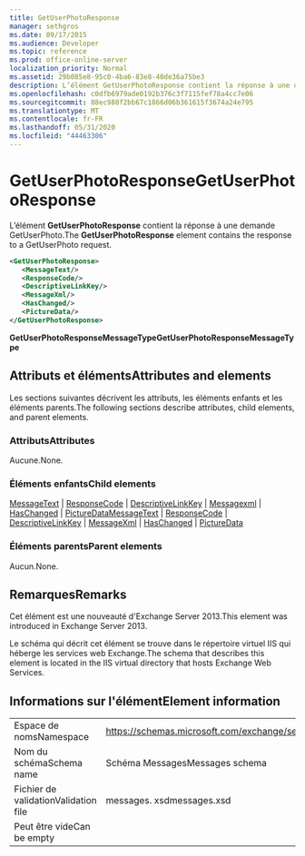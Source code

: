 ```yaml
---
title: GetUserPhotoResponse
manager: sethgros
ms.date: 09/17/2015
ms.audience: Developer
ms.topic: reference
ms.prod: office-online-server
localization_priority: Normal
ms.assetid: 29b085e8-95c0-4ba6-83e8-40de36a75be3
description: L’élément GetUserPhotoResponse contient la réponse à une demande GetUserPhoto.
ms.openlocfilehash: c0dfb6979ade0192b376c3f7115fef78a4cc7e06
ms.sourcegitcommit: 88ec988f2bb67c1866d06b361615f3674a24e795
ms.translationtype: MT
ms.contentlocale: fr-FR
ms.lasthandoff: 05/31/2020
ms.locfileid: "44463306"
---
```

# <a name="getuserphotoresponse"></a><span data-ttu-id="b1391-103">GetUserPhotoResponse</span><span class="sxs-lookup"><span data-stu-id="b1391-103">GetUserPhotoResponse</span></span>

<span data-ttu-id="b1391-104">L’élément **GetUserPhotoResponse** contient la réponse à une demande GetUserPhoto.</span><span class="sxs-lookup"><span data-stu-id="b1391-104">The **GetUserPhotoResponse** element contains the response to a GetUserPhoto request.</span></span> 
  
```XML
<GetUserPhotoResponse>
   <MessageText/>
   <ResponseCode/>
   <DescriptiveLinkKey/>
   <MessageXml/>
   <HasChanged/>
   <PictureData/>
</GetUserPhotoResponse>
```

 <span data-ttu-id="b1391-105">**GetUserPhotoResponseMessageType**</span><span class="sxs-lookup"><span data-stu-id="b1391-105">**GetUserPhotoResponseMessageType**</span></span>
## <a name="attributes-and-elements"></a><span data-ttu-id="b1391-106">Attributs et éléments</span><span class="sxs-lookup"><span data-stu-id="b1391-106">Attributes and elements</span></span>

<span data-ttu-id="b1391-107">Les sections suivantes décrivent les attributs, les éléments enfants et les éléments parents.</span><span class="sxs-lookup"><span data-stu-id="b1391-107">The following sections describe attributes, child elements, and parent elements.</span></span>
  
### <a name="attributes"></a><span data-ttu-id="b1391-108">Attributs</span><span class="sxs-lookup"><span data-stu-id="b1391-108">Attributes</span></span>

<span data-ttu-id="b1391-109">Aucune.</span><span class="sxs-lookup"><span data-stu-id="b1391-109">None.</span></span>
  
### <a name="child-elements"></a><span data-ttu-id="b1391-110">Éléments enfants</span><span class="sxs-lookup"><span data-stu-id="b1391-110">Child elements</span></span>

<span data-ttu-id="b1391-111">[MessageText](messagetext.md)  |  [ResponseCode](responsecode.md)  |  [DescriptiveLinkKey](descriptivelinkkey.md)  |  [Messagexml](messagexml.md)  |  [HasChanged](haschanged.md)  |  [PictureData](picturedata.md)</span><span class="sxs-lookup"><span data-stu-id="b1391-111">[MessageText](messagetext.md) | [ResponseCode](responsecode.md) | [DescriptiveLinkKey](descriptivelinkkey.md) | [MessageXml](messagexml.md) | [HasChanged](haschanged.md) | [PictureData](picturedata.md)</span></span>
  
### <a name="parent-elements"></a><span data-ttu-id="b1391-112">Éléments parents</span><span class="sxs-lookup"><span data-stu-id="b1391-112">Parent elements</span></span>

<span data-ttu-id="b1391-113">Aucun.</span><span class="sxs-lookup"><span data-stu-id="b1391-113">None.</span></span>
  
## <a name="remarks"></a><span data-ttu-id="b1391-114">Remarques</span><span class="sxs-lookup"><span data-stu-id="b1391-114">Remarks</span></span>

<span data-ttu-id="b1391-115">Cet élément est une nouveauté d'Exchange Server 2013.</span><span class="sxs-lookup"><span data-stu-id="b1391-115">This element was introduced in Exchange Server 2013.</span></span>
  
<span data-ttu-id="b1391-116">Le schéma qui décrit cet élément se trouve dans le répertoire virtuel IIS qui héberge les services web Exchange.</span><span class="sxs-lookup"><span data-stu-id="b1391-116">The schema that describes this element is located in the IIS virtual directory that hosts Exchange Web Services.</span></span>
  
## <a name="element-information"></a><span data-ttu-id="b1391-117">Informations sur l'élément</span><span class="sxs-lookup"><span data-stu-id="b1391-117">Element information</span></span>

|||
|:-----|:-----|
|<span data-ttu-id="b1391-118">Espace de noms</span><span class="sxs-lookup"><span data-stu-id="b1391-118">Namespace</span></span>  <br/> |https://schemas.microsoft.com/exchange/services/2006/messages  <br/> |
|<span data-ttu-id="b1391-119">Nom du schéma</span><span class="sxs-lookup"><span data-stu-id="b1391-119">Schema name</span></span>  <br/> |<span data-ttu-id="b1391-120">Schéma Messages</span><span class="sxs-lookup"><span data-stu-id="b1391-120">Messages schema</span></span>  <br/> |
|<span data-ttu-id="b1391-121">Fichier de validation</span><span class="sxs-lookup"><span data-stu-id="b1391-121">Validation file</span></span>  <br/> |<span data-ttu-id="b1391-122">messages. xsd</span><span class="sxs-lookup"><span data-stu-id="b1391-122">messages.xsd</span></span>  <br/> |
|<span data-ttu-id="b1391-123">Peut être vide</span><span class="sxs-lookup"><span data-stu-id="b1391-123">Can be empty</span></span>  <br/> ||
   

